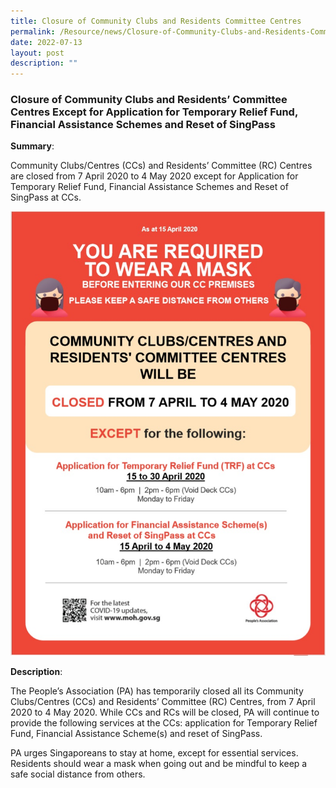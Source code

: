 ```yaml
---
title: Closure of Community Clubs and Residents Committee Centres
permalink: /Resource/news/Closure-of-Community-Clubs-and-Residents-Committee-Centres/
date: 2022-07-13
layout: post
description: ""
---
```

### Closure of Community Clubs and Residents’ Committee Centres Except for Application for Temporary Relief Fund, Financial Assistance Schemes and Reset of SingPass 

**Summary**: 

Community Clubs/Centres (CCs) and Residents’ Committee (RC) Centres are closed from 7 April 2020 to 4 May 2020 except for Application for Temporary Relief Fund, Financial Assistance Schemes and Reset of SingPass at CCs. 

![](/images/NewsRoom/Closure%20of%20CCs%20Except%20for%20Singpass%20Reset.jpeg)

**Description**: 

The People’s Association (PA) has temporarily closed all its Community Clubs/Centres (CCs) and Residents’ Committee (RC) Centres, from 7 April 2020 to 4 May 2020. While CCs and RCs will be closed, PA will continue to provide the following services at the CCs: application for Temporary Relief Fund, Financial Assistance Scheme(s) and reset of SingPass. 
 
PA urges Singaporeans to stay at home, except for essential services. Residents should wear a mask when going out and be mindful to keep a safe social distance from others.